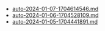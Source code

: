 * [auto-2024-01-07-1704614546.md](/docs/202401/auto-2024-01-07-1704614546.md)
* [auto-2024-01-06-1704528109.md](/docs/202401/auto-2024-01-06-1704528109.md)
* [auto-2024-01-05-1704441891.md](/docs/202401/auto-2024-01-05-1704441891.md)
